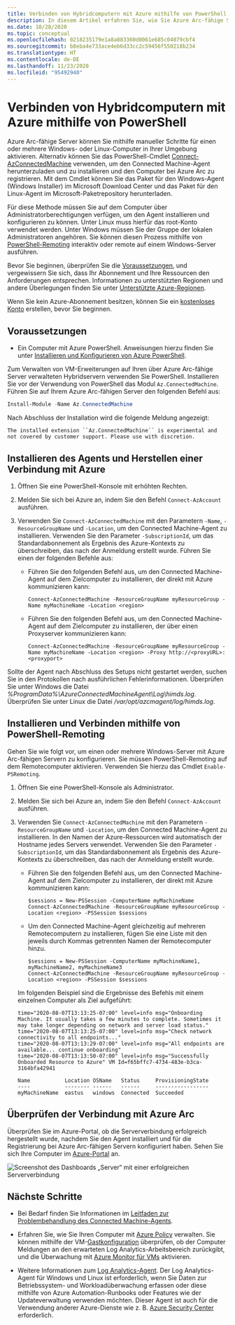 ```yaml
---
title: Verbinden von Hybridcomputern mit Azure mithilfe von PowerShell
description: In diesem Artikel erfahren Sie, wie Sie Azure Arc-fähige Server verwenden, um den Agent zu installieren und einen Computer mit Azure zu verbinden. Hierfür können Sie PowerShell verwenden.
ms.date: 10/28/2020
ms.topic: conceptual
ms.openlocfilehash: 0218235179e1a8a883360d0061e685c04079cbf4
ms.sourcegitcommit: b8eba4e733ace4eb6d33cc2c59456f550218b234
ms.translationtype: HT
ms.contentlocale: de-DE
ms.lasthandoff: 11/23/2020
ms.locfileid: "95492940"
---
```

# <a name="connect-hybrid-machines-to-azure-by-using-powershell"></a>Verbinden von Hybridcomputern mit Azure mithilfe von PowerShell

Azure Arc-fähige Server können Sie mithilfe manueller Schritte für einen oder mehrere Windows- oder Linux-Computer in Ihrer Umgebung aktivieren. Alternativ können Sie das PowerShell-Cmdlet [Connect-AzConnectedMachine](/powershell/module/az.connectedmachine/remove-azconnectedmachine) verwenden, um den Connected Machine-Agent herunterzuladen und zu installieren und den Computer bei Azure Arc zu registrieren. Mit dem Cmdlet können Sie das Paket für den Windows-Agent (Windows Installer) im Microsoft Download Center und das Paket für den Linux-Agent im Microsoft-Paketrepository herunterladen.

Für diese Methode müssen Sie auf dem Computer über Administratorberechtigungen verfügen, um den Agent installieren und konfigurieren zu können. Unter Linux muss hierfür das root-Konto verwendet werden. Unter Windows müssen Sie der Gruppe der lokalen Administratoren angehören. Sie können diesen Prozess mithilfe von [PowerShell-Remoting](/powershell/scripting/learn/ps101/08-powershell-remoting) interaktiv oder remote auf einem Windows-Server ausführen.

Bevor Sie beginnen, überprüfen Sie die [Voraussetzungen](agent-overview.md#prerequisites), und vergewissern Sie sich, dass Ihr Abonnement und Ihre Ressourcen den Anforderungen entsprechen. Informationen zu unterstützten Regionen und andere Überlegungen finden Sie unter [Unterstützte Azure-Regionen](overview.md#supported-regions).

Wenn Sie kein Azure-Abonnement besitzen, können Sie ein [kostenloses Konto](https://azure.microsoft.com/free/?WT.mc_id=A261C142F) erstellen, bevor Sie beginnen.

## <a name="prerequisites"></a>Voraussetzungen

- Ein Computer mit Azure PowerShell. Anweisungen hierzu finden Sie unter [Installieren und Konfigurieren von Azure PowerShell](/powershell/azure/).

Zum Verwalten von VM-Erweiterungen auf Ihren über Azure Arc-fähige Server verwalteten Hybridservern verwenden Sie PowerShell. Installieren Sie vor der Verwendung von PowerShell das Modul `Az.ConnectedMachine`. Führen Sie auf Ihrem Azure Arc-fähigen Server den folgenden Befehl aus:

```powershell
Install-Module -Name Az.ConnectedMachine
```

Nach Abschluss der Installation wird die folgende Meldung angezeigt:

`The installed extension ``Az.ConnectedMachine`` is experimental and not covered by customer support. Please use with discretion.`

## <a name="install-the-agent-and-connect-to-azure"></a>Installieren des Agents und Herstellen einer Verbindung mit Azure

1. Öffnen Sie eine PowerShell-Konsole mit erhöhten Rechten.

2. Melden Sie sich bei Azure an, indem Sie den Befehl `Connect-AzAccount` ausführen.

3. Verwenden Sie `Connect-AzConnectedMachine` mit den Parametern `-Name`, `-ResourceGroupName` und `-Location`, um den Connected Machine-Agent zu installieren. Verwenden Sie den Parameter `-SubscriptionId`, um das Standardabonnement als Ergebnis des Azure-Kontexts zu überschreiben, das nach der Anmeldung erstellt wurde. Führen Sie einen der folgenden Befehle aus:

    * Führen Sie den folgenden Befehl aus, um den Connected Machine-Agent auf dem Zielcomputer zu installieren, der direkt mit Azure kommunizieren kann:

        ```azurepowershell
        Connect-AzConnectedMachine -ResourceGroupName myResourceGroup -Name myMachineName -Location <region>
        ```
    
    * Führen Sie den folgenden Befehl aus, um den Connected Machine-Agent auf dem Zielcomputer zu installieren, der über einen Proxyserver kommunizieren kann:
        
        ```azurepowershell
        Connect-AzConnectedMachine -ResourceGroupName myResourceGroup -Name myMachineName -Location <region> -Proxy http://<proxyURL>:<proxyport>
        ```

Sollte der Agent nach Abschluss des Setups nicht gestartet werden, suchen Sie in den Protokollen nach ausführlichen Fehlerinformationen. Überprüfen Sie unter Windows die Datei *%ProgramData%\AzureConnectedMachineAgent\Log\himds.log*. Überprüfen Sie unter Linux die Datei */var/opt/azcmagent/log/himds.log*.

## <a name="install-and-connect-by-using-powershell-remoting"></a>Installieren und Verbinden mithilfe von PowerShell-Remoting

Gehen Sie wie folgt vor, um einen oder mehrere Windows-Server mit Azure Arc-fähigen Servern zu konfigurieren. Sie müssen PowerShell-Remoting auf dem Remotecomputer aktivieren. Verwenden Sie hierzu das Cmdlet `Enable-PSRemoting`.

1. Öffnen Sie eine PowerShell-Konsole als Administrator.

2. Melden Sie sich bei Azure an, indem Sie den Befehl `Connect-AzAccount` ausführen.

3. Verwenden Sie `Connect-AzConnectedMachine` mit den Parametern `-ResourceGroupName` und `-Location`, um den Connected Machine-Agent zu installieren. In den Namen der Azure-Ressourcen wird automatisch der Hostname jedes Servers verwendet. Verwenden Sie den Parameter `-SubscriptionId`, um das Standardabonnement als Ergebnis des Azure-Kontexts zu überschreiben, das nach der Anmeldung erstellt wurde.

    * Führen Sie den folgenden Befehl aus, um den Connected Machine-Agent auf dem Zielcomputer zu installieren, der direkt mit Azure kommunizieren kann:
    
        ```azurepowershell
        $sessions = New-PSSession -ComputerName myMachineName
        Connect-AzConnectedMachine -ResourceGroupName myResourceGroup -Location <region> -PSSession $sessions
        ```
    
    * Um den Connected Machine-Agent gleichzeitig auf mehreren Remotecomputern zu installieren, fügen Sie eine Liste mit den jeweils durch Kommas getrennten Namen der Remotecomputer hinzu.

        ```azurepowershell
        $sessions = New-PSSession -ComputerName myMachineName1, myMachineName2, myMachineName3
        Connect-AzConnectedMachine -ResourceGroupName myResourceGroup -Location <region> -PSSession $sessions
        ```

    Im folgenden Beispiel sind die Ergebnisse des Befehls mit einem einzelnen Computer als Ziel aufgeführt:
    
    ```azurepowershell
    time="2020-08-07T13:13:25-07:00" level=info msg="Onboarding Machine. It usually takes a few minutes to complete. Sometimes it may take longer depending on network and server load status."
    time="2020-08-07T13:13:25-07:00" level=info msg="Check network connectivity to all endpoints..."
    time="2020-08-07T13:13:29-07:00" level=info msg="All endpoints are available... continue onboarding"
    time="2020-08-07T13:13:50-07:00" level=info msg="Successfully Onboarded Resource to Azure" VM Id=f65bffc7-4734-483e-b3ca-3164bfa42941
    
    Name           Location OSName   Status     ProvisioningState
    ----           -------- ------   ------     -----------------
    myMachineName  eastus   windows  Connected  Succeeded
    ```

## <a name="verify-the-connection-with-azure-arc"></a>Überprüfen der Verbindung mit Azure Arc

Überprüfen Sie im Azure-Portal, ob die Serververbindung erfolgreich hergestellt wurde, nachdem Sie den Agent installiert und für die Registrierung bei Azure Arc-fähigen Servern konfiguriert haben. Sehen Sie sich Ihre Computer im [Azure-Portal](https://portal.azure.com) an.

![Screenshot des Dashboards „Server“ mit einer erfolgreichen Serververbindung](./media/onboard-portal/arc-for-servers-successful-onboard.png)

## <a name="next-steps"></a>Nächste Schritte

* Bei Bedarf finden Sie Informationen im [Leitfaden zur Problembehandlung des Connected Machine-Agents](troubleshoot-agent-onboard.md).

* Erfahren Sie, wie Sie Ihren Computer mit [Azure Policy](../../governance/policy/overview.md) verwalten. Sie können mithilfe der VM-[Gastkonfiguration](../../governance/policy/concepts/guest-configuration.md) überprüfen, ob der Computer Meldungen an den erwarteten Log Analytics-Arbeitsbereich zurückgibt, und die Überwachung mit [Azure Monitor für VMs](../../azure-monitor/insights/vminsights-enable-policy.md) aktivieren.

* Weitere Informationen zum [Log Analytics-Agent](../../azure-monitor/platform/log-analytics-agent.md). Der Log Analytics-Agent für Windows und Linux ist erforderlich, wenn Sie Daten zur Betriebssystem- und Workloadüberwachung erfassen oder diese mithilfe von Azure Automation-Runbooks oder Features wie der Updateverwaltung verwenden möchten. Dieser Agent ist auch für die Verwendung anderer Azure-Dienste wie z. B. [Azure Security Center](../../security-center/security-center-introduction.md) erforderlich.
